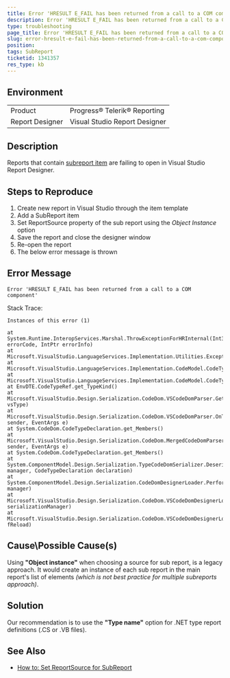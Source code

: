 ```yaml
---
title: Error 'HRESULT E_FAIL has been returned from a call to a COM component'
description: Error 'HRESULT E_FAIL has been returned from a call to a COM component' after opening report containing subreport item
type: troubleshooting
page_title: Error 'HRESULT E_FAIL has been returned from a call to a COM component'
slug: error-hresult-e-fail-has-been-returned-from-a-call-to-a-com-component
position: 
tags: SubReport
ticketid: 1341357
res_type: kb
---
```


## Environment
<table>
	<tr>
		<td>Product</td>
		<td>Progress® Telerik® Reporting</td>
	</tr>
  <tr>
		<td>Report Designer</td>
		<td>Visual Studio Report Designer</td>
	</tr>
</table>


## Description
Reports that contain [subreport item](https://docs.telerik.com/reporting/report-items-sub-report) are failing to open in Visual Studio Report Designer.

## Steps to Reproduce
1. Create new report in Visual Studio through the item template
2. Add a SubReport item
3. Set ReportSource property of the sub report using the *Object Instance* option
4. Save the report and close the designer window
5. Re-open the report
6. The below error message is thrown

## Error Message
```
Error 'HRESULT E_FAIL has been returned from a call to a COM component'
```

Stack Trace:
```
Instances of this error (1)
 
at System.Runtime.InteropServices.Marshal.ThrowExceptionForHRInternal(Int32 errorCode, IntPtr errorInfo)
at Microsoft.VisualStudio.LanguageServices.Implementation.Utilities.Exceptions.ThrowEFail()
at Microsoft.VisualStudio.LanguageServices.Implementation.CodeModel.CodeTypeRef.LookupTypeSymbol()
at Microsoft.VisualStudio.LanguageServices.Implementation.CodeModel.CodeTypeRef.get_TypeKind()
at EnvDTE.CodeTypeRef.get_TypeKind()
at Microsoft.VisualStudio.Design.Serialization.CodeDom.VSCodeDomParser.GetUrtTypeFromVsType(CodeTypeRef vsType)
at Microsoft.VisualStudio.Design.Serialization.CodeDom.VSCodeDomParser.OnTypePopulateMembers(Object sender, EventArgs e)
at System.CodeDom.CodeTypeDeclaration.get_Members()
at Microsoft.VisualStudio.Design.Serialization.CodeDom.MergedCodeDomParser.CodeTypeDeclarationPopulator.OnPopulateMembers(Object sender, EventArgs e)
at System.CodeDom.CodeTypeDeclaration.get_Members()
at System.ComponentModel.Design.Serialization.TypeCodeDomSerializer.Deserialize(IDesignerSerializationManager manager, CodeTypeDeclaration declaration)
at System.ComponentModel.Design.Serialization.CodeDomDesignerLoader.PerformLoad(IDesignerSerializationManager manager)
at Microsoft.VisualStudio.Design.Serialization.CodeDom.VSCodeDomDesignerLoader.PerformLoad(IDesignerSerializationManager serializationManager)
at Microsoft.VisualStudio.Design.Serialization.CodeDom.VSCodeDomDesignerLoader.DeferredLoadHandler.Microsoft.VisualStudio.TextManager.Interop.IVsTextBufferDataEvents.OnLoadCompleted(Int32 fReload)
```

## Cause\Possible Cause(s)
Using **"Object instance"** when choosing a source for sub report, is a legacy approach. It would create an instance of each sub report in the main report's list of elements *(which is not best practice for multiple subreports approach)*.

## Solution
Our recommendation is to use the **"Type name"** option for .NET type report definitions (.CS or .VB files).

## See Also
- [How to: Set ReportSource for SubReport](https://docs.telerik.com/reporting/report-sources-subreport#how-to-set-reportsource-for-subreport)
